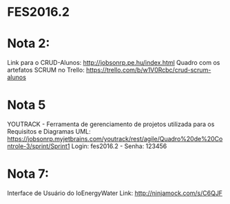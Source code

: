 # FES2016.2

# Nota 2:
Link para o CRUD-Alunos: http://jobsonrp.pe.hu/index.html
Quadro com os artefatos SCRUM no Trello: https://trello.com/b/w1V0Rcbc/crud-scrum-alunos

# Nota 5
YOUTRACK - Ferramenta de gerenciamento de projetos utilizada para os Requisitos e Diagramas UML:
https://jobsonrp.myjetbrains.com/youtrack/rest/agile/Quadro%20de%20Controle-3/sprint/Sprint1
Login: fes2016.2  -  Senha: 123456

# Nota 7:
Interface de Usuário do IoEnergyWater
Link: http://ninjamock.com/s/C6QJF






